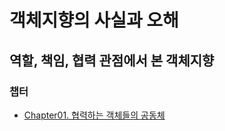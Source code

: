 # 객체지향의 사실과 오해
## 역할, 책임, 협력 관점에서 본 객체지향

### 챕터
* [Chapter01. 협력하는 객체들의 공동체](Chapter01/Chapter01-협력하는-객체들의-공동체.md)